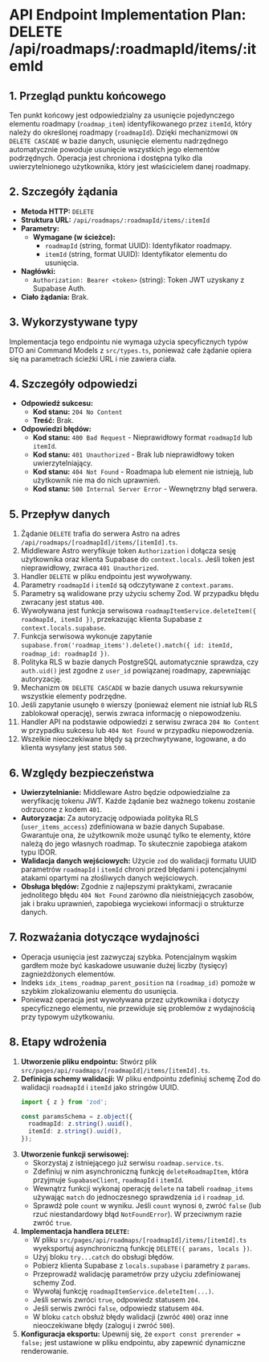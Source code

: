 # API Endpoint Implementation Plan: DELETE /api/roadmaps/:roadmapId/items/:itemId

## 1. Przegląd punktu końcowego
Ten punkt końcowy jest odpowiedzialny za usunięcie pojedynczego elementu roadmapy (`roadmap_item`) identyfikowanego przez `itemId`, który należy do określonej roadmapy (`roadmapId`). Dzięki mechanizmowi `ON DELETE CASCADE` w bazie danych, usunięcie elementu nadrzędnego automatycznie powoduje usunięcie wszystkich jego elementów podrzędnych. Operacja jest chroniona i dostępna tylko dla uwierzytelnionego użytkownika, który jest właścicielem danej roadmapy.

## 2. Szczegóły żądania
- **Metoda HTTP:** `DELETE`
- **Struktura URL:** `/api/roadmaps/:roadmapId/items/:itemId`
- **Parametry:**
  - **Wymagane (w ścieżce):**
    - `roadmapId` (string, format UUID): Identyfikator roadmapy.
    - `itemId` (string, format UUID): Identyfikator elementu do usunięcia.
- **Nagłówki:**
  - `Authorization: Bearer <token>` (string): Token JWT uzyskany z Supabase Auth.
- **Ciało żądania:** Brak.

## 3. Wykorzystywane typy
Implementacja tego endpointu nie wymaga użycia specyficznych typów DTO ani Command Models z `src/types.ts`, ponieważ całe żądanie opiera się na parametrach ścieżki URL i nie zawiera ciała.

## 4. Szczegóły odpowiedzi
- **Odpowiedź sukcesu:**
  - **Kod stanu:** `204 No Content`
  - **Treść:** Brak.
- **Odpowiedzi błędów:**
  - **Kod stanu:** `400 Bad Request` - Nieprawidłowy format `roadmapId` lub `itemId`.
  - **Kod stanu:** `401 Unauthorized` - Brak lub nieprawidłowy token uwierzytelniający.
  - **Kod stanu:** `404 Not Found` - Roadmapa lub element nie istnieją, lub użytkownik nie ma do nich uprawnień.
  - **Kod stanu:** `500 Internal Server Error` - Wewnętrzny błąd serwera.

## 5. Przepływ danych
1. Żądanie `DELETE` trafia do serwera Astro na adres `/api/roadmaps/[roadmapId]/items/[itemId].ts`.
2. Middleware Astro weryfikuje token `Authorization` i dołącza sesję użytkownika oraz klienta Supabase do `context.locals`. Jeśli token jest nieprawidłowy, zwraca `401 Unauthorized`.
3. Handler `DELETE` w pliku endpointu jest wywoływany.
4. Parametry `roadmapId` i `itemId` są odczytywane z `context.params`.
5. Parametry są walidowane przy użyciu schemy Zod. W przypadku błędu zwracany jest status `400`.
6. Wywoływana jest funkcja serwisowa `roadmapItemService.deleteItem({ roadmapId, itemId })`, przekazując klienta Supabase z `context.locals.supabase`.
7. Funkcja serwisowa wykonuje zapytanie `supabase.from('roadmap_items').delete().match({ id: itemId, roadmap_id: roadmapId })`.
8. Polityka RLS w bazie danych PostgreSQL automatycznie sprawdza, czy `auth.uid()` jest zgodne z `user_id` powiązanej roadmapy, zapewniając autoryzację.
9. Mechanizm `ON DELETE CASCADE` w bazie danych usuwa rekursywnie wszystkie elementy podrzędne.
10. Jeśli zapytanie usunęło `0` wierszy (ponieważ element nie istniał lub RLS zablokował operację), serwis zwraca informację o niepowodzeniu.
11. Handler API na podstawie odpowiedzi z serwisu zwraca `204 No Content` w przypadku sukcesu lub `404 Not Found` w przypadku niepowodzenia.
12. Wszelkie nieoczekiwane błędy są przechwytywane, logowane, a do klienta wysyłany jest status `500`.

## 6. Względy bezpieczeństwa
- **Uwierzytelnianie:** Middleware Astro będzie odpowiedzialne za weryfikację tokenu JWT. Każde żądanie bez ważnego tokenu zostanie odrzucone z kodem `401`.
- **Autoryzacja:** Za autoryzację odpowiada polityka RLS (`user_items_access`) zdefiniowana w bazie danych Supabase. Gwarantuje ona, że użytkownik może usunąć tylko te elementy, które należą do jego własnych roadmap. To skutecznie zapobiega atakom typu IDOR.
- **Walidacja danych wejściowych:** Użycie `zod` do walidacji formatu UUID parametrów `roadmapId` i `itemId` chroni przed błędami i potencjalnymi atakami opartymi na złośliwych danych wejściowych.
- **Obsługa błędów:** Zgodnie z najlepszymi praktykami, zwracanie jednolitego błędu `404 Not Found` zarówno dla nieistniejących zasobów, jak i braku uprawnień, zapobiega wyciekowi informacji o strukturze danych.

## 7. Rozważania dotyczące wydajności
- Operacja usunięcia jest zazwyczaj szybka. Potencjalnym wąskim gardłem może być kaskadowe usuwanie dużej liczby (tysięcy) zagnieżdżonych elementów.
- Indeks `idx_items_roadmap_parent_position` na `(roadmap_id)` pomoże w szybkim zlokalizowaniu elementu do usunięcia.
- Ponieważ operacja jest wywoływana przez użytkownika i dotyczy specyficznego elementu, nie przewiduje się problemów z wydajnością przy typowym użytkowaniu.

## 8. Etapy wdrożenia
1. **Utworzenie pliku endpointu:** Stwórz plik `src/pages/api/roadmaps/[roadmapId]/items/[itemId].ts`.
2. **Definicja schemy walidacji:** W pliku endpointu zdefiniuj schemę Zod do walidacji `roadmapId` i `itemId` jako stringów UUID.
    ```typescript
    import { z } from 'zod';

    const paramsSchema = z.object({
      roadmapId: z.string().uuid(),
      itemId: z.string().uuid(),
    });
    ```
3. **Utworzenie funkcji serwisowej:**
   - Skorzystaj z istniejącego już serwisu `roadmap.service.ts`.
   - Zdefiniuj w nim asynchroniczną funkcję `deleteRoadmapItem`, która przyjmuje `SupabaseClient`, `roadmapId` i `itemId`.
   - Wewnątrz funkcji wykonaj operację `delete` na tabeli `roadmap_items` używając `match` do jednoczesnego sprawdzenia `id` i `roadmap_id`.
   - Sprawdź pole `count` w wyniku. Jeśli `count` wynosi `0`, zwróć `false` (lub rzuć niestandardowy błąd `NotFoundError`). W przeciwnym razie zwróć `true`.
4. **Implementacja handlera `DELETE`:**
   - W pliku `src/pages/api/roadmaps/[roadmapId]/items/[itemId].ts` wyeksportuj asynchroniczną funkcję `DELETE({ params, locals })`.
   - Użyj bloku `try...catch` do obsługi błędów.
   - Pobierz klienta Supabase z `locals.supabase` i parametry z `params`.
   - Przeprowadź walidację parametrów przy użyciu zdefiniowanej schemy Zod.
   - Wywołaj funkcję `roadmapItemService.deleteItem(...)`.
   - Jeśli serwis zwróci `true`, odpowiedz statusem `204`.
   - Jeśli serwis zwróci `false`, odpowiedz statusem `404`.
   - W bloku `catch` obsłuż błędy walidacji (zwróć `400`) oraz inne nieoczekiwane błędy (zaloguj i zwróć `500`).
5. **Konfiguracja eksportu:** Upewnij się, że `export const prerender = false;` jest ustawione w pliku endpointu, aby zapewnić dynamiczne renderowanie.